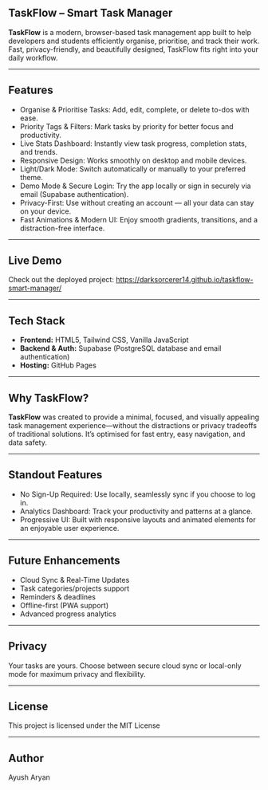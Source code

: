 ## TaskFlow – Smart Task Manager

**TaskFlow** is a modern, browser-based task management app built to help developers and students efficiently organise, prioritise, and track their work. Fast, privacy-friendly, and beautifully designed, TaskFlow fits right into your daily workflow.

---

## Features
- Organise & Prioritise Tasks: Add, edit, complete, or delete to-dos with ease.
- Priority Tags & Filters: Mark tasks by priority for better focus and productivity.
- Live Stats Dashboard: Instantly view task progress, completion stats, and trends.
- Responsive Design: Works smoothly on desktop and mobile devices.
- Light/Dark Mode: Switch automatically or manually to your preferred theme.
- Demo Mode & Secure Login: Try the app locally or sign in securely via email (Supabase authentication).
- Privacy-First: Use without creating an account — all your data can stay on your device.
- Fast Animations & Modern UI: Enjoy smooth gradients, transitions, and a distraction-free interface.

---

## Live Demo
Check out the deployed project: https://darksorcerer14.github.io/taskflow-smart-manager/

---

## Tech Stack
- **Frontend:** HTML5, Tailwind CSS, Vanilla JavaScript
- **Backend & Auth:** Supabase (PostgreSQL database and email authentication)
- **Hosting:** GitHub Pages

---

## Why TaskFlow?
**TaskFlow** was created to provide a minimal, focused, and visually appealing task management experience—without the distractions or privacy tradeoffs of traditional solutions. It’s optimised for fast entry, easy navigation, and data safety.

---

## Standout Features
- No Sign-Up Required: Use locally, seamlessly sync if you choose to log in.
- Analytics Dashboard: Track your productivity and patterns at a glance.
- Progressive UI: Built with responsive layouts and animated elements for an enjoyable user experience.

---

## Future Enhancements

- Cloud Sync & Real-Time Updates
- Task categories/projects support
- Reminders & deadlines
- Offline-first (PWA support)
- Advanced progress analytics

---

## Privacy
Your tasks are yours. Choose between secure cloud sync or local-only mode for maximum privacy and flexibility.

---

## License
This project is licensed under the MIT License

---

## Author
Ayush Aryan
